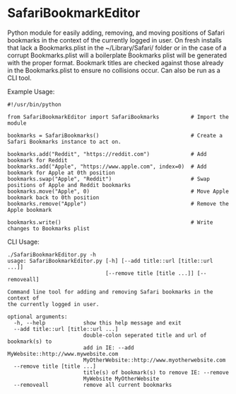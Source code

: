 # SafariBookmarkEditor
Python module for easily adding, removing, and moving positions of Safari bookmarks in the context of the currently logged in user.
On fresh installs that lack a Bookmarks.plist in the ~/Library/Safari/ folder or in the case of a corrupt Bookmarks.plist will a boilerplate Bookmarks plist will be generated with the proper format. Bookmark titles are checked against those already in the Bookmarks.plist to ensure no collisions occur. Can also be run as a CLI tool.

Example Usage:
```
#!/usr/bin/python

from SafariBookmarkEditor import SafariBookmarks          # Import the module

bookmarks = SafariBookmarks()                             # Create a Safari Bookmarks instance to act on.

bookmarks.add("Reddit", "https://reddit.com")             # Add bookmark for Reddit
bookmarks.add("Apple", "https://www.apple.com", index=0)  # Add bookmark for Apple at 0th position
bookmarks.swap("Apple", "Reddit")                         # Swap positions of Apple and Reddit bookmarks
bookmarks.move("Apple", 0)                                # Move Apple bookmark back to 0th position
bookmarks.remove("Apple")                                 # Remove the Apple bookmark

bookmarks.write()                                         # Write changes to Bookmarks plist

```

CLI Usage:
```
./SafariBookmarkEditor.py -h
usage: SafariBookmarkEditor.py [-h] [--add title::url [title::url ...]]
                               [--remove title [title ...]] [--removeall]

Command line tool for adding and removing Safari bookmarks in the context of
the currently logged in user.

optional arguments:
  -h, --help            show this help message and exit
  --add title::url [title::url ...]
                        double-colon seperated title and url of bookmark(s) to
                        add in IE: --add MyWebsite::http://www.mywebsite.com
                        MyOtherWebsite::http://www.myotherwebsite.com
  --remove title [title ...]
                        title(s) of bookmark(s) to remove IE: --remove
                        MyWebsite MyOtherWebsite
  --removeall           remove all current bookmarks
```
